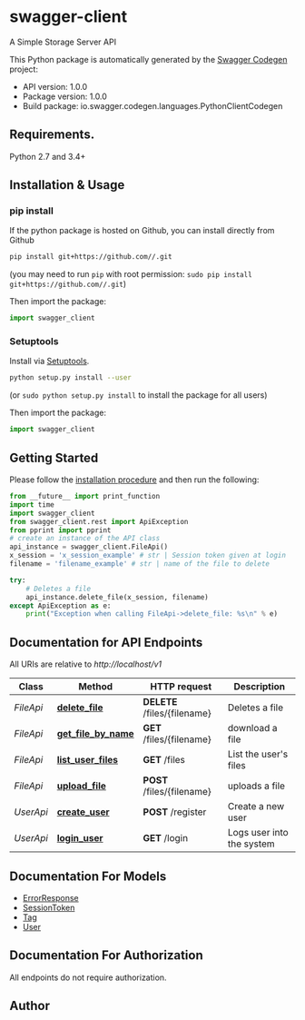 # swagger-client
A Simple Storage Server API

This Python package is automatically generated by the [Swagger Codegen](https://github.com/swagger-api/swagger-codegen) project:

- API version: 1.0.0
- Package version: 1.0.0
- Build package: io.swagger.codegen.languages.PythonClientCodegen

## Requirements.

Python 2.7 and 3.4+

## Installation & Usage
### pip install

If the python package is hosted on Github, you can install directly from Github

```sh
pip install git+https://github.com//.git
```
(you may need to run `pip` with root permission: `sudo pip install git+https://github.com//.git`)

Then import the package:
```python
import swagger_client 
```

### Setuptools

Install via [Setuptools](http://pypi.python.org/pypi/setuptools).

```sh
python setup.py install --user
```
(or `sudo python setup.py install` to install the package for all users)

Then import the package:
```python
import swagger_client
```

## Getting Started

Please follow the [installation procedure](#installation--usage) and then run the following:

```python
from __future__ import print_function
import time
import swagger_client
from swagger_client.rest import ApiException
from pprint import pprint
# create an instance of the API class
api_instance = swagger_client.FileApi()
x_session = 'x_session_example' # str | Session token given at login
filename = 'filename_example' # str | name of the file to delete

try:
    # Deletes a file
    api_instance.delete_file(x_session, filename)
except ApiException as e:
    print("Exception when calling FileApi->delete_file: %s\n" % e)

```

## Documentation for API Endpoints

All URIs are relative to *http://localhost/v1*

Class | Method | HTTP request | Description
------------ | ------------- | ------------- | -------------
*FileApi* | [**delete_file**](docs/FileApi.md#delete_file) | **DELETE** /files/{filename} | Deletes a file
*FileApi* | [**get_file_by_name**](docs/FileApi.md#get_file_by_name) | **GET** /files/{filename} | download a file
*FileApi* | [**list_user_files**](docs/FileApi.md#list_user_files) | **GET** /files | List the user&#39;s files
*FileApi* | [**upload_file**](docs/FileApi.md#upload_file) | **POST** /files/{filename} | uploads a file
*UserApi* | [**create_user**](docs/UserApi.md#create_user) | **POST** /register | Create a new user
*UserApi* | [**login_user**](docs/UserApi.md#login_user) | **GET** /login | Logs user into the system


## Documentation For Models

 - [ErrorResponse](docs/ErrorResponse.md)
 - [SessionToken](docs/SessionToken.md)
 - [Tag](docs/Tag.md)
 - [User](docs/User.md)


## Documentation For Authorization

 All endpoints do not require authorization.


## Author



